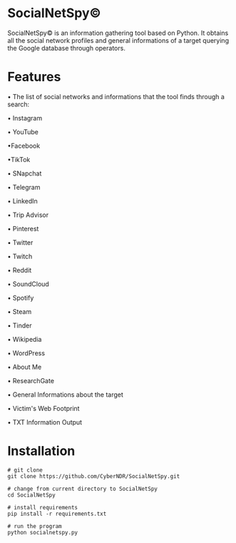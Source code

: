 # SocialNetSpy©
SocialNetSpy© is an information gathering tool based on Python. It obtains all the social network profiles and general informations of a target querying the Google database through operators.
# Features
• The list of social networks and informations that the tool finds through a search:

• Instagram

• YouTube

•Facebook

•TikTok

• SNapchat

• Telegram

• LinkedIn

• Trip Advisor

• Pinterest

• Twitter

• Twitch

• Reddit

• SoundCloud

• Spotify

• Steam

• Tinder

• Wikipedia

• WordPress

• About Me

• ResearchGate

• General Informations about the target

• Victim's Web Footprint

• TXT Information Output
# Installation
```
# git clone
git clone https://github.com/CyberNDR/SocialNetSpy.git

# change from current directory to SocialNetSpy
cd SocialNetSpy

# install requirements
pip install -r requirements.txt

# run the program
python socialnetspy.py
```
